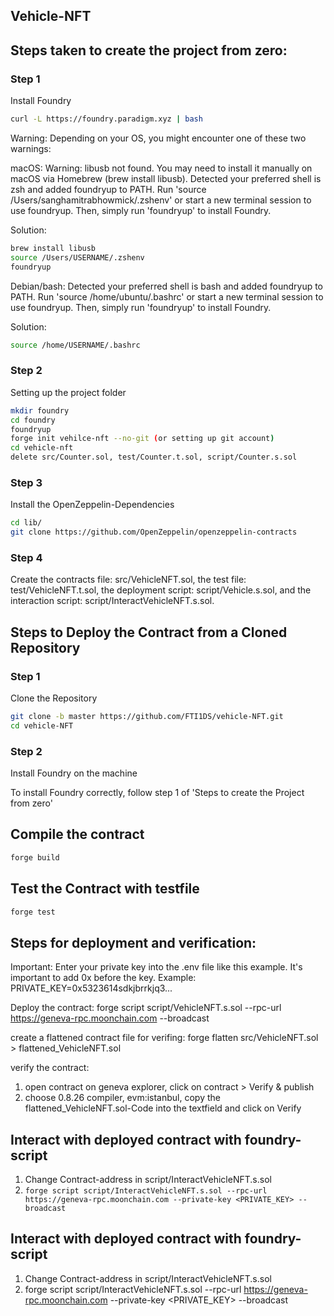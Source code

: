 ## Vehicle-NFT

## Steps taken to create the project from zero:
### Step 1
Install Foundry
```sh
curl -L https://foundry.paradigm.xyz | bash
```

Warning: Depending on your OS, you might encounter one of these two warnings:

macOS:
Warning: libusb not found. You may need to install it manually on macOS via Homebrew (brew install libusb).
Detected your preferred shell is zsh and added foundryup to PATH. Run 'source /Users/sanghamitrabhowmick/.zshenv' or start a new terminal session to use foundryup. Then, simply run 'foundryup' to install Foundry.

Solution:
```sh
brew install libusb
source /Users/USERNAME/.zshenv
foundryup
```
Debian/bash:
Detected your preferred shell is bash and added foundryup to PATH.
Run 'source /home/ubuntu/.bashrc' or start a new terminal session to use foundryup. Then, simply run 'foundryup' to install Foundry.

Solution:
```sh
source /home/USERNAME/.bashrc
```
### Step 2
Setting up the project folder
```sh
mkdir foundry
cd foundry
foundryup
forge init vehilce-nft --no-git (or setting up git account)
cd vehicle-nft
delete src/Counter.sol, test/Counter.t.sol, script/Counter.s.sol
```
### Step 3 
Install the OpenZeppelin-Dependencies
```sh
cd lib/
git clone https://github.com/OpenZeppelin/openzeppelin-contracts
```
### Step 4
Create the contracts file: src/VehicleNFT.sol, the test file: test/VehicleNFT.t.sol, the deployment script: script/Vehicle.s.sol, and the interaction script: script/InteractVehicleNFT.s.sol.

## Steps to Deploy the Contract from a Cloned Repository
### Step 1
Clone the Repository
```sh
git clone -b master https://github.com/FTI1DS/vehicle-NFT.git
cd vehicle-NFT
```
### Step 2
Install Foundry on the machine

To install Foundry correctly, follow step 1 of 'Steps to create the Project from zero'

## Compile the contract
```sh
forge build
```
## Test the Contract with testfile
```sh
forge test
```

## Steps for deployment and verification:
Important:
Enter your private key into the .env file like this example. It's important to add 0x before the key. Example: PRIVATE_KEY=0x5323614sdkjbrrkjq3...

Deploy the contract:
forge script script/VehicleNFT.s.sol --rpc-url https://geneva-rpc.moonchain.com --broadcast

create a flattened contract file for verifing:
forge flatten src/VehicleNFT.sol > flattened_VehicleNFT.sol

verify the contract:
1. open contract on geneva explorer, click on contract > Verify & publish
2. choose 0.8.26 compiler, evm:istanbul, copy the flattened_VehicleNFT.sol-Code into the textfield and click on Verify

## Interact with deployed contract with foundry-script
1. Change Contract-address in script/InteractVehicleNFT.s.sol
2. ``` forge script script/InteractVehicleNFT.s.sol --rpc-url  https://geneva-rpc.moonchain.com --private-key <PRIVATE_KEY> --broadcast ```

## Interact with deployed contract with foundry-script
1. Change Contract-address in script/InteractVehicleNFT.s.sol
2. forge script script/InteractVehicleNFT.s.sol --rpc-url  https://geneva-rpc.moonchain.com --private-key <PRIVATE_KEY> --broadcast
